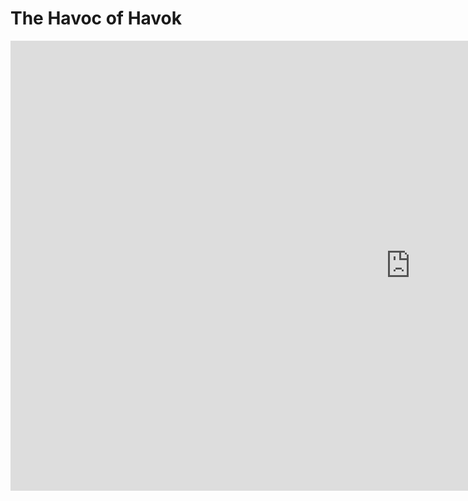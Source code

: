 # The Havoc of Havok
<div class="video-wrapper">
    <iframe width="1280" height="720" src="https://www.youtube.com/embed/PphWjkU67xc?rel=0" frameborder="0" allow="autoplay; encrypted-media" allowfullscreen></iframe>
</div>